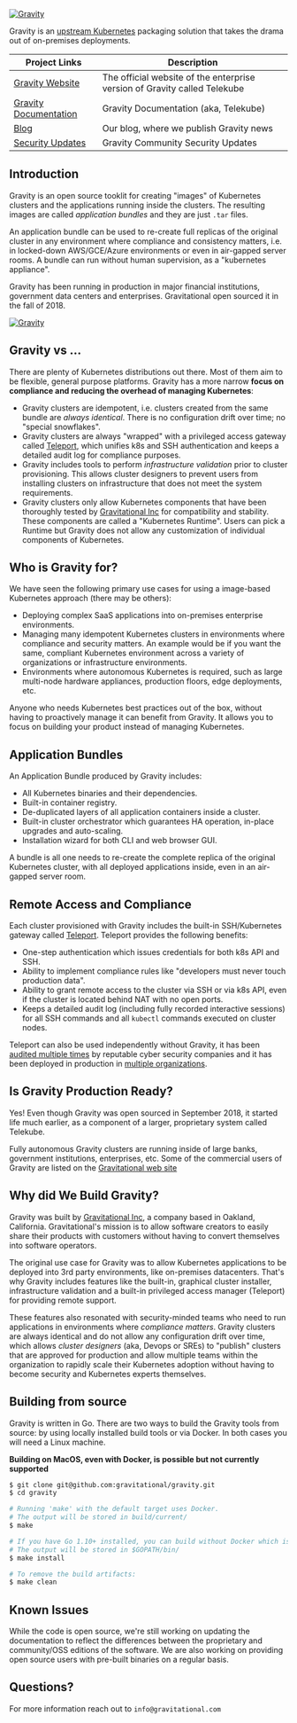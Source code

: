 <a href='https://gravitational.com/gravity/'>
    <img src='https://gravitational.com/gravitational/images/logos/logo-gravity-x-large.png' alt='Gravity'>
</a>

Gravity is an [upstream Kubernetes](https://kubernetes.io/) packaging solution
that takes the drama out of on-premises deployments.

|Project Links| Description
|---|----
| [Gravity Website](https://gravitational.com/gravity/)  | The official website of the enterprise version of Gravity called Telekube |
| [Gravity Documentation](https://gravitational.com/gravity/docs/)  | Gravity Documentation (aka, Telekube)  |
| [Blog](http://blog.gravitational.com) | Our blog, where we publish Gravity news |
| [Security Updates](https://groups.google.com/forum/#!forum/gravity-community-security) | Gravity Community Security Updates |

## Introduction

Gravity is an open source tooklit for creating "images" of Kubernetes
clusters and the applications running inside the clusters. The resulting
images are called *application bundles* and they are just `.tar` files.

An application bundle can be used to re-create full replicas of the original
cluster in any environment where compliance and consistency matters, i.e. in 
locked-down AWS/GCE/Azure environments or even in air-gapped server rooms. A
bundle can run without human supervision, as a "kubernetes appliance".

Gravity has been running in production in major financial institutions,
government data centers and enterprises. Gravitational open sourced it in the
fall of 2018.

<a href='https://gravitational.com/gravity/'>
    <img src='https://gravitational.com/gravitational/images/graphics/gravity-oss-hero.png' alt='Gravity'>
</a>

## Gravity vs ...

There are plenty of Kubernetes distributions out there. Most of them aim to be
flexible, general purpose platforms. Gravity has a more narrow **focus
on compliance and reducing the overhead of managing Kubernetes**:

* Gravity clusters are idempotent, i.e. clusters created from the same bundle
  are _always identical_. There is no configuration drift over time; no
  "special snowflakes".
* Gravity clusters are always "wrapped" with a privileged access gateway called
  [Teleport](https://gravitational.com/teleport), which unifies k8s and SSH authentication
  and keeps a detailed audit log for compliance purposes.
* Gravity includes tools to perform _infrastructure validation_ prior to
  cluster provisioning. This allows cluster designers to prevent users from
  installing clusters on infrastructure that does not meet the system requirements.
* Gravity clusters only allow Kubernetes components that have been thoroughly
  tested by [Gravitational Inc](https://gravitational.com) for compatibility
  and stability. These components are called a "Kubernetes Runtime". Users can
  pick a Runtime but Gravity does not allow any customization of
  individual components of Kubernetes.

## Who is Gravity for?

We have seen the following primary use cases for using a image-based Kubernetes approach
(there may be others):

* Deploying complex SaaS applications into on-premises enterprise environments.
* Managing many idempotent Kubernetes clusters in environments where compliance
  and security matters. An example would be if you want the same, compliant
  Kubernetes environment across a variety of organizations or infrastructure
  environments.
* Environments where autonomous Kubernetes is required, such as large multi-node
  hardware appliances, production floors, edge deployments, etc.

Anyone who needs Kubernetes best practices out of the box, without having to
proactively manage it can benefit from Gravity. It allows you to focus on building 
your product instead of managing Kubernetes.

## Application Bundles

An Application Bundle produced by Gravity includes:

* All Kubernetes binaries and their dependencies.
* Built-in container registry.
* De-duplicated layers of all application containers inside a cluster.
* Built-in cluster orchestrator which guarantees HA operation, in-place
  upgrades and auto-scaling.
* Installation wizard for both CLI and web browser GUI.

A bundle is all one needs to re-create the complete replica of the original
Kubernetes cluster, with all deployed applications inside, even in an
air-gapped server room.

## Remote Access and Compliance

Each cluster provisioned with Gravity includes the built-in SSH/Kubernetes gateway
called [Teleport](https://github.com/gravitational/teleport). Teleport provides the
following benefits:

* One-step authentication which issues credentials for both k8s API and SSH.
* Ability to implement compliance rules like "developers must never touch production data".
* Ability to grant remote access to the cluster via SSH or via k8s API, even if the
  cluster is located behind NAT with no open ports.
* Keeps a detailed audit log (including fully recorded interactive sessions)
  for all SSH commands and all `kubectl` commands executed on cluster nodes.

Teleport can also be used independently without Gravity, it has been [audited
multiple times](https://gravitational.com/resources/audits/) by reputable
cyber security companies and it has been deployed in production in [multiple
organizations](https://gravitational.com/teleport).

## Is Gravity Production Ready?

Yes! Even though Gravity was open sourced in September 2018, it started life
much earlier, as a component of a larger, proprietary system called Telekube.

Fully autonomous Gravity clusters are running inside of large banks, government
institutions, enterprises, etc. Some of the commercial users of Gravity are
listed on the [Gravitational web site](https://gravitational.com)

## Why did We Build Gravity?

Gravity was built by [Gravitational Inc](https://gravitational.com), a company
based in Oakland, California. Gravitational's mission is to allow software
creators to easily share their products with customers without having to
convert themselves into software operators.

The original use case for Gravity was to allow Kubernetes applications to be
deployed into 3rd party environments, like on-premises datacenters. That's why
Gravity includes features like the built-in, graphical cluster installer,
infrastructure validation and a built-in privileged access manager (Teleport)
for providing remote support.

These features also resonated with security-minded teams who need to run
applications in environments where _compliance matters_. Gravity clusters are
always identical and do not allow any configuration drift over time, which
allows _cluster designers_ (aka, Devops or SREs) to "publish" clusters that are approved for
production and allow multiple teams within the organization to rapidly scale their
Kubernetes adoption without having to become security and Kubernetes experts themselves.

## Building from source

Gravity is written in Go. There are two ways to build the Gravity tools from
source: by using locally installed build tools or via Docker. In both cases
you will need a Linux machine.

**Building on MacOS, even with Docker, is possible but not currently supported**

```bash
$ git clone git@github.com:gravitational/gravity.git
$ cd gravity

# Running 'make' with the default target uses Docker.
# The output will be stored in build/current/
$ make

# If you have Go 1.10+ installed, you can build without Docker which is faster.
# The output will be stored in $GOPATH/bin/
$ make install

# To remove the build artifacts:
$ make clean
```

## Known Issues

While the code is open source, we're still working on updating the
documentation to reflect the differences between the proprietary and
community/OSS editions of the software. We are also working on providing open
source users with pre-built binaries on a regular basis.


## Questions?

For more information reach out to `info@gravitational.com`
